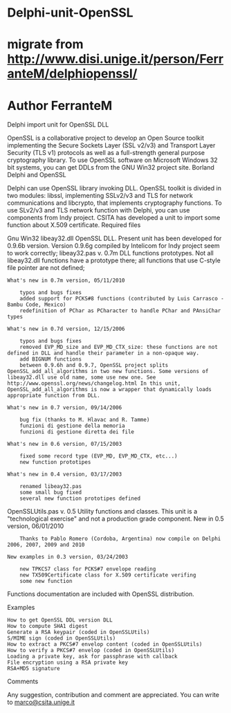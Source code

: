 # Delphi-unit-OpenSSL
#
#  migrate from http://www.disi.unige.it/person/FerranteM/delphiopenssl/
#  Author FerranteM

Delphi import unit for OpenSSL DLL

OpenSSL is a collaborative project to develop an Open Source toolkit implementing the Secure Sockets Layer (SSL v2/v3) and Transport Layer Security (TLS v1) protocols as well as a full-strength general purpose cryptography library.
To use OpenSSL software on Microsoft Windows 32 bit systems, you can get DDLs from the GNU Win32 project site.
Borland Delphi and OpenSSL

Delphi can use OpenSSL library invoking DLL.
OpenSSL toolkit is divided in two modules: libssl, implementing SSLv2/v3 and TLS for network communications and libcrypto, that implements cryptography functions.
To use SLv2/v3 and TLS network function with Delphi, you can use components from Indy project.
CSITA has developed a unit to import some function about X.509 certificate.
Required files

Gnu Win32 libeay32.dll
    OpenSSL DLL. Present unit has been developed for 0.9.6b version. Version 0.9.6g compiled by Intelicom for Indy project seem to work correctly; 
libeay32.pas v. 0.7m
    DLL functions prototypes. Not all libeay32.dll functions have a prototype there; all functions that use C-style file pointer are not defined;

    What's new in 0.7m version, 05/11/2010

        typos and bugs fixes
        added support for PCKS#8 functions (contributed by Luis Carrasco - Bambu Code, Mexico)
        redefinition of PChar as PCharacter to handle PChar and PAnsiChar types

    What's new in 0.7d version, 12/15/2006

        typos and bugs fixes
        removed EVP_MD_size and EVP_MD_CTX_size: these functions are not defined in DLL and handle their parameter in a non-opaque way.
        add BIGNUM functions
        between 0.9.6h and 0.9.7, OpenSSL project splits OpenSSL_add_all_algorithms in two new functions. Some versions of libeay32.dll use old name, some use new one. See http://www.openssl.org/news/changelog.html In this unit, OpenSSL_add_all_algorithms is now a wrapper that dynamically loads appropriate function from DLL.

    What's new in 0.7 version, 09/14/2006

        bug fix (thanks to M. Hlavac and R. Tamme)
        funzioni di gestione della memoria
        funzioni di gestione diretta dei file

    What's new in 0.6 version, 07/15/2003

        fixed some record type (EVP_MD, EVP_MD_CTX, etc...)
        new function prototipes 

    What's new in 0.4 version, 03/17/2003

        renamed libeay32.pas
        some small bug fixed
        several new function prototipes defined 

OpenSSLUtils.pas v. 0.5
    Utility functions and classes. This unit is a "technological exercise" and not a production grade component.
    New in 0.5 version, 06/01/2010

        Thanks to Pablo Romero (Cordoba, Argentina) now compile on Delphi 2006, 2007, 2009 and 2010

    New examples in 0.3 version, 03/24/2003

        new TPKCS7 class for PCKS#7 envelope reading
        new TX509Certificate class for X.509 certificate verifing
        some new function 

Functions documentation are included with OpenSSL distribution.

Examples

    How to get OpenSSL DDL version DLL
    How to compute SHA1 digest
    Generate a RSA keypair (coded in OpenSSLUtils)
    S/MIME sign (coded in OpenSSLUtils)
    How to extract a PKCS#7 envelop content (coded in OpenSSLUtils)
    How to verify a PKCS#7 envelop (coded in OpenSSLUtils)
    Loading a private key, ask for passphrase with callback
    File encryption using a RSA private key
    RSA+MD5 signature

Comments

Any suggestion, contribution and comment are appreciated. You can write to marco@csita.unige.it